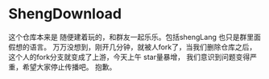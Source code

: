 # ShengDownload


这个仓库本来是 随便建着玩的，和群友一起乐乐。包括shengLang 也只是群里面假想的语言。
万万没想到，刚开几分钟，就被人fork了，当我们删除仓库之后，这个人的fork分支就变成了上游，今天上午 star量暴增，
我们意识到问题变得严重，希望大家停止传播吧。 抱歉。
